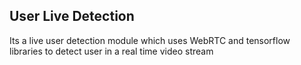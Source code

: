 
## User Live Detection

Its a live user detection module which uses WebRTC and tensorflow libraries to detect user in a real time video stream 
